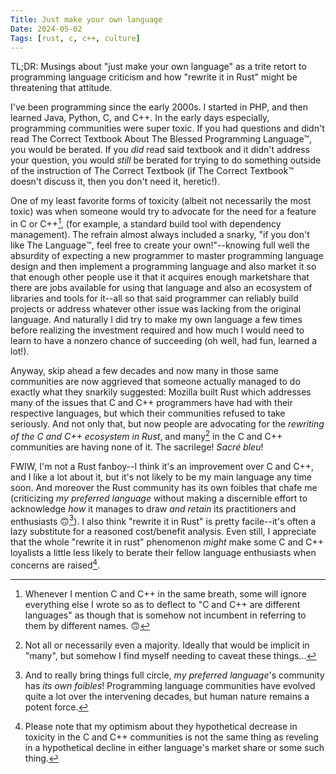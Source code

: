 ```yaml
---
Title: Just make your own language
Date: 2024-05-02
Tags: [rust, c, c++, culture]
---
```


TL;DR: Musings about "just make your own language" as a trite retort to
programming language criticism and how "rewrite it in Rust" might be threatening
that attitude.

I've been programming since the early 2000s. I started in PHP, and then learned
Java, Python, C, and C++. In the early days especially, programming communities
were super toxic. If you had questions and didn't read The Correct Textbook
About The Blessed Programming Language™️, you would be berated. If you *did* read
said textbook and it didn't address your question, you would *still* be berated
for trying to do something outside of the instruction of The Correct Textbook
(if The Correct Textbook™️ doesn't discuss it, then you don't need it, heretic!).

<!-- more -->

One of my least favorite forms of toxicity (albeit not necessarily the most
toxic) was when someone would try to advocate for the need for a feature in C or
C++[^1], (for example, a standard build tool with dependency management). The
refrain almost always included a snarky, "if you don't like The Language™️, feel
free to create your own!"--knowing full well the absurdity of expecting a new
programmer to master programming language design and then implement a
programming language and also market it so that enough other people use it that
it acquires enough marketshare that there are jobs available for using that
language and also an ecosystem of libraries and tools for it--all so that said
programmer can reliably build projects or address whatever other issue was
lacking from the original language. And naturally I did try to make my own
language a few times before realizing the investment required and how much I
would need to learn to have a nonzero chance of succeeding (oh well, had fun,
learned a lot!).

Anyway, skip ahead a few decades and now many in those same communities are now
aggrieved that someone actually managed to do exactly what they snarkily
suggested: Mozilla built Rust which addresses many of the issues that C and C++
programmers have had with their respective languages, but which their
communities refused to take seriously. And not only that, but now people are
advocating for the *rewriting of the C and C++ ecosystem in Rust*, and many[^0]
in the C and C++ communities are having none of it. The sacrilege! *Sacré bleu*!

FWIW, I'm not a Rust fanboy--I think it's an improvement over C and C++, and I
like a lot about it, but it's not likely to be my main language any time soon.
And moreover the Rust community has its own foibles that chafe me (criticizing
*my preferred language* without making a discernible effort to acknowledge *how*
it manages to draw *and retain* its practitioners and enthusiasts 🙃[^2]). I
also think "rewrite it in Rust" is pretty facile--it's often a lazy substitute
for a reasoned cost/benefit analysis. Even still, I appreciate that the whole
"rewrite it in rust" phenomenon *might* make some C and C++ loyalists a little
less likely to berate their fellow language enthusiasts when concerns are
raised[^3].

[^0]: Not all or necessarily even a majority. Ideally that would be implicit in
      "many", but somehow I find myself needing to caveat these things...

[^1]: Whenever I mention C and C++ in the same breath, some will ignore
      everything else I wrote so as to deflect to "C and C++ are different
      languages" as though that is somehow not incumbent in referring to them by
      different names. 🙃

[^2]: And to really bring things full circle, *my preferred language*'s
      community has *its own foibles*! Programming language communities have
      evolved quite a lot over the intervening decades, but human nature remains
      a potent force.

[^3]: Please note that my optimism about they hypothetical decrease in toxicity
      in the C and C++ communities is not the same thing as reveling in a
      hypothetical decline in either language's market share or some such thing.
